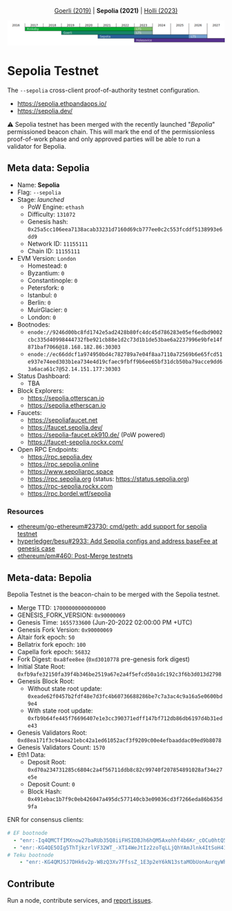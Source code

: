 <p align="center"><a href="https://github.com/eth-clients/goerli">Goerli (2019)</a> | <strong>Sepolia (2021)</strong> | <a href="https://github.com/eth-clients/holesovice">Holli (2023)</a></p>
<p align="center"><img src="./assets/sepolia.png" /></p>

# Sepolia Testnet
The `--sepolia` cross-client proof-of-authority testnet configuration.

* https://sepolia.ethpandaops.io/
* https://sepolia.dev/

:warning: Sepolia testnet has been merged with the recently launched "_Bepolia_" permissioned beacon chain. This will mark the end of the permissionless proof-of-work phase and only approved parties  will be able to run a validator for Bepolia.

## Meta data: Sepolia

- Name: **Sepolia**
- Flag: `--sepolia`
- Stage: _launched_
  - PoW Engine: `ethash`
  - Difficulty: `131072`
  - Genesis hash: `0x25a5cc106eea7138acab33231d7160d69cb777ee0c2c553fcddf5138993e6dd9`
  - Network ID: `11155111`
  - Chain ID: `11155111`
- EVM Version: `London`
  - Homestead: `0`
  - Byzantium: `0`
  - Constantinople: `0`
  - Petersfork: `0`
  - Istanbul: `0`
  - Berlin: `0`
  - MuirGlacier: `0`
  - London: `0`
- Bootnodes:
  - `enode://9246d00bc8fd1742e5ad2428b80fc4dc45d786283e05ef6edbd9002cbc335d40998444732fbe921cb88e1d2c73d1b1de53bae6a2237996e9bfe14f871baf7066@18.168.182.86:30303`
  - `enode://ec66ddcf1a974950bd4c782789a7e04f8aa7110a72569b6e65fcd51e937e74eed303b1ea734e4d19cfaec9fbff9b6ee65bf31dcb50ba79acce9dd63a6aca61c7@52.14.151.177:30303`
- Status Dashboard:
  - TBA
- Block Explorers:
  - https://sepolia.otterscan.io
  - https://sepolia.etherscan.io
- Faucets:
  - https://sepoliafaucet.net
  - https://faucet.sepolia.dev/
  - https://sepolia-faucet.pk910.de/ (PoW powered)
  - https://faucet-sepolia.rockx.com/
- Open RPC Endpoints:
  - https://rpc.sepolia.dev
  - https://rpc.sepolia.online
  - https://www.sepoliarpc.space
  - https://rpc.sepolia.org (status: https://status.sepolia.org)
  - https://rpc-sepolia.rockx.com
  - https://rpc.bordel.wtf/sepolia

### Resources

- [ethereum/go-ethereum#23730: cmd/geth: add support for sepolia testnet](https://github.com/ethereum/go-ethereum/pull/23730)
- [hyperledger/besu#2933: Add Sepolia configs and address baseFee at genesis case](https://github.com/hyperledger/besu/pull/2933)
- [ethereum/pm#460: Post-Merge testnets](https://github.com/ethereum/pm/issues/460)

## Meta-data: Bepolia

Bepolia Testnet is the beacon-chain to be merged with the Sepolia testnet.

- Merge TTD: `17000000000000000`
- GENESIS_FORK_VERSION: `0x90000069`
- Genesis Time: `1655733600` (Jun-20-2022 02:00:00 PM +UTC)
- Genesis Fork Version: `0x90000069`
- Altair fork epoch: `50`
- Bellatrix fork epoch: `100`
- Capella fork epoch: `56832`
- Fork Digest: `0xa8fee8ee` (`0xd3010778` pre-genesis fork digest)
- Initial State Root: `0xfb9afe32150fa39f4b346be2519a67e2a4f5efcd50a1dc192c3f6b3d013d2798`
- Genesis Block Root:
	- Without state root update: `0xeade62f0457b2fdf48e7d3fc4b60736688286be7c7a3ac4c9a16a5e0600bd9e4`
	- With state root update: `0xfb9b64fe445f76696407e1e3cc390371edff147bf712db86db6197d4b31ede43`
- Genesis Validators Root: `0xd8ea171f3c94aea21ebc42a1ed61052acf3f9209c00e4efbaaddac09ed9b8078`
- Genesis Validators Count: `1570`
- Eth1 Data:
  - Deposit Root: `0xd70a234731285c6804c2a4f56711ddb8c82c99740f207854891028af34e27e5e`
  - Deposit Count: `0`
  - Block Hash: `0x491ebac1b7f9c0eb426047a495dc577140cb3e09036cd3f7266eda86b635d9fa`

ENR for consensus clients:

```yaml
# EF bootnode
  - "enr:-Iq4QMCTfIMXnow27baRUb35Q8iiFHSIDBJh6hQM5Axohhf4b6Kr_cOCu0htQ5WvVqKvFgY28893DHAg8gnBAXsAVqmGAX53x8JggmlkgnY0gmlwhLKAlv6Jc2VjcDI1NmsxoQK6S-Cii_KmfFdUJL2TANL3ksaKUnNXvTCv1tLwXs0QgIN1ZHCCIyk"
  - "enr:-KG4QE5OIg5ThTjkzrlVF32WT_-XT14WeJtIz2zoTqLLjQhYAmJlnk4ItSoH41_2x0RX0wTFIe5GgjRzU2u7Q1fN4vADhGV0aDKQqP7o7pAAAHAyAAAAAAAAAIJpZIJ2NIJpcISlFsStiXNlY3AyNTZrMaEC-Rrd_bBZwhKpXzFCrStKp1q_HmGOewxY3KwM8ofAj_ODdGNwgiMog3VkcIIjKA"
# Teku bootnode
    - "enr:-KG4QMJSJ7DHk6v2p-W8zQ3Xv7FfssZ_1E3p2eY6kN13staMObUonAurqyWhODoeY6edXtV8e9eL9RnhgZ9va2SMDRQMhGV0aDKQS-iVMYAAAHD0AQAAAAAAAIJpZIJ2NIJpcIQDhAAhiXNlY3AyNTZrMaEDXBVUZhhmdy1MYor1eGdRJ4vHYghFKDgjyHgt6sJ-IlCDdGNwgiMog3VkcIIjKA"
 ```

## Contribute

Run a node, contribute services, and [report issues](https://github.com/goerli/sepolia/issues).
